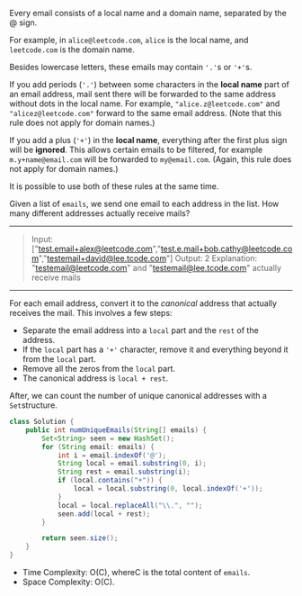 Every email consists of a local name and a domain name, separated by the @ sign.

For example, in `alice@leetcode.com`, `alice` is the local name, and `leetcode.com` is the domain name.

Besides lowercase letters, these emails may contain `'.'`s or `'+'`s.

If you add periods (`'.'`) between some characters in the **local name** part of an email address, mail sent there will be forwarded to the same address without dots in the local name.  For example, `"alice.z@leetcode.com"` and `"alicez@leetcode.com"` forward to the same email address.  (Note that this rule does not apply for domain names.)

If you add a plus (`'+'`) in the **local name**, everything after the first plus sign will be **ignored**. This allows certain emails to be filtered, for example `m.y+name@email.com` will be forwarded to `my@email.com`.  (Again, this rule does not apply for domain names.)

It is possible to use both of these rules at the same time.

Given a list of `emails`, we send one email to each address in the list.  How many different addresses actually receive mails? 

---

> Input: ["test.email+alex@leetcode.com","test.e.mail+bob.cathy@leetcode.com","testemail+david@lee.tcode.com"]
> Output: 2
> Explanation: "testemail@leetcode.com" and "testemail@lee.tcode.com" actually receive mails

---

For each email address, convert it to the *canonical* address that actually receives the mail. This involves a few steps:

- Separate the email address into a `local` part and the `rest` of the address.
- If the `local` part has a `'+'` character, remove it and everything beyond it from the `local` part.
- Remove all the zeros from the `local` part.
- The canonical address is `local + rest`.

After, we can count the number of unique canonical addresses with a `Set`structure.

```java
class Solution {
    public int numUniqueEmails(String[] emails) {
        Set<String> seen = new HashSet();
        for (String email: emails) {
            int i = email.indexOf('@');
            String local = email.substring(0, i);
            String rest = email.substring(i);
            if (local.contains("+")) {
                local = local.substring(0, local.indexOf('+'));
            }
            local = local.replaceAll("\\.", "");
            seen.add(local + rest);
        }

        return seen.size();
    }
}
```

- Time Complexity: O(C), whereC is the total content of `emails`.
- Space Complexity: O(C). 